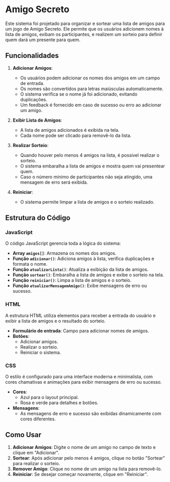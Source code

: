 # Amigo Secreto

Este sistema foi projetado para organizar e sortear uma lista de amigos para um jogo de Amigo Secreto. Ele permite que os usuários adicionem nomes à lista de amigos, exibam os participantes, e realizem um sorteio para definir quem dará um presente para quem.

## Funcionalidades

1. **Adicionar Amigos**: 
   - Os usuários podem adicionar os nomes dos amigos em um campo de entrada.
   - Os nomes são convertidos para letras maiúsculas automaticamente.
   - O sistema verifica se o nome já foi adicionado, evitando duplicações.
   - Um feedback é fornecido em caso de sucesso ou erro ao adicionar um amigo.

2. **Exibir Lista de Amigos**:
   - A lista de amigos adicionados é exibida na tela.
   - Cada nome pode ser clicado para removê-lo da lista.

3. **Realizar Sorteio**:
   - Quando houver pelo menos 4 amigos na lista, é possível realizar o sorteio.
   - O sistema embaralha a lista de amigos e mostra quem vai presentear quem.
   - Caso o número mínimo de participantes não seja atingido, uma mensagem de erro será exibida.

4. **Reiniciar**:
   - O sistema permite limpar a lista de amigos e o sorteio realizado.

## Estrutura do Código

### JavaScript
O código JavaScript gerencia toda a lógica do sistema:

- **Array `amigos[]`**: Armazena os nomes dos amigos.
- **Função `adicionar()`**: Adiciona amigos à lista, verifica duplicações e formata o nome.
- **Função `atualizarLista()`**: Atualiza a exibição da lista de amigos.
- **Função `sortear()`**: Embaralha a lista de amigos e exibe o sorteio na tela.
- **Função `reiniciar()`**: Limpa a lista de amigos e o sorteio.
- **Função `atualizarMensagemAmigo()`**: Exibe mensagens de erro ou sucesso.

### HTML
A estrutura HTML utiliza elementos para receber a entrada do usuário e exibir a lista de amigos e o resultado do sorteio.

- **Formulário de entrada**: Campo para adicionar nomes de amigos.
- **Botões**:
  - Adicionar amigos.
  - Realizar o sorteio.
  - Reiniciar o sistema.

### CSS
O estilo é configurado para uma interface moderna e minimalista, com cores chamativas e animações para exibir mensagens de erro ou sucesso.

- **Cores**:
  - Azul para o layout principal.
  - Rosa e verde para detalhes e botões.
- **Mensagens**:
  - As mensagens de erro e sucesso são exibidas dinamicamente com cores diferentes.

## Como Usar

1. **Adicionar Amigos**: Digite o nome de um amigo no campo de texto e clique em "Adicionar".
2. **Sortear**: Após adicionar pelo menos 4 amigos, clique no botão "Sortear" para realizar o sorteio.
3. **Remover Amigo**: Clique no nome de um amigo na lista para removê-lo.
4. **Reiniciar**: Se desejar começar novamente, clique em "Reiniciar".

